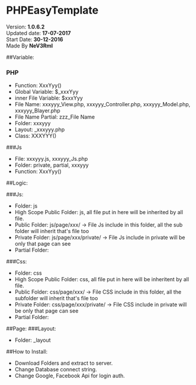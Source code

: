 # PHPEasyTemplate
Version: **1.0.6.2**<br/>
Updated date: **17-07-2017**<br/>
Start Date: **30-12-2016**<br/>
Made By **NeV3RmI**

##Variable:

### PHP
+ Function: XxxYyy()
+ Global Variable: $_xxxYyy
+ inner File Variable: $xxxYyy
+ File Name: xxxyyy_View.php, xxxyyy_Controller.php, xxxyyy_Model.php, xxxyyy_Blayer.php
+ File Name Partial: zzz_File Name
+ Folder: xxxyyy
+ Layout: _xxxyyy.php
+ Class: XXXYYY()
		
###Js
+ File: xxxyyy.js, xxxyyy_Js.php
+ Folder: private, partial, xxxyyy
+ Function: XxxYyy()
		

##Logic:

###Js: 
+ Folder: js
+ High Scope Public Folder: js, all file put in here will be inherited by all file.
+ Public Folder: js/page/xxx/ 
	-> File Js include in this folder, all the sub folder will inherit that's file too
+ Private Folder: js/page/xxx/private/ 
			-> File Js include in private will be only that page can see 
+ Partial Folder: 
		
		
###Css: 
+ Folder: css
+ High Scope Public Folder: css, all file put in here will be inheritent by all file.
+ Public Folder: css/page/xxx/ 
	-> File CSS include in this folder, all the subfolder will inherit that's file too
+ Private Folder: css/page/xxx/private/ 
	-> File CSS include in private will be only that page can see 
+ Partial Folder:
		
##Page:
###Layout:
+ Folder: _layout
		
		
##How to Install:
+ Download Folders and extract to server.
+ Change Database connect string.
+ Change Google, Facebook Api for login auth.

